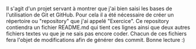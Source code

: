 Il s'agit d'un projet servant à montrer que j'ai bien saisi les bases de l'utilisation de Git et GitHub.
Pour cela il a été nécessaire de créer un répertoire ou "repository" que j'ai appelé "Exercice".
Ce repository contiendra un fichier README.md qui tient ces lignes ainsi que deux autres fichiers textes vu que je ne sais pas encore coder.
Chacun de ces fichiers fera l'objet de modifications afin de générer des commit.
Bonne lecture :)

